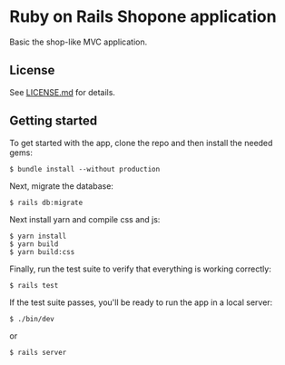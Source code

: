 # Ruby on Rails Shopone application

Basic the shop-like MVC application.

## License
 
See [LICENSE.md](LICENSE.md) for details.

## Getting started

To get started with the app, clone the repo and then install the needed gems:
```
$ bundle install --without production
```
Next, migrate the database:
```
$ rails db:migrate
```
Next install yarn and compile css and js:
```
$ yarn install
$ yarn build
$ yarn build:css
```
Finally, run the test suite to verify that everything is working correctly:
```
$ rails test
```
If the test suite passes, you'll be ready to run the app in a local server:
```
$ ./bin/dev
``` 
or
```
$ rails server
```
